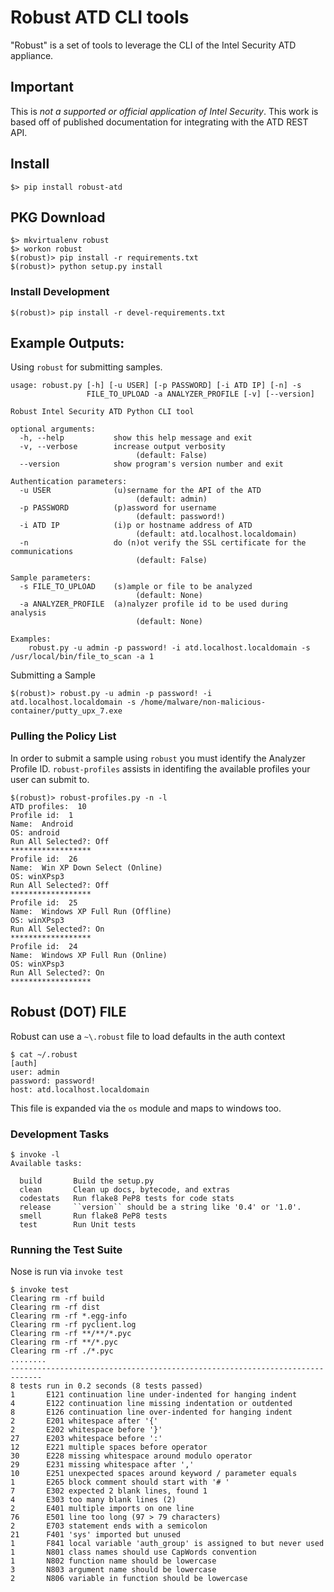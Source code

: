Robust ATD CLI tools
================

"Robust" is a set of tools to leverage the CLI of the Intel Security ATD appliance.

## Important

This is *not a supported or official application of Intel Security*. This work is based off of published documentation for integrating with the ATD REST API.

## Install

```
$> pip install robust-atd
```

## PKG Download

```
$> mkvirtualenv robust
$> workon robust
$(robust)> pip install -r requirements.txt
$(robust)> python setup.py install
```

### Install Development

```
$(robust)> pip install -r devel-requirements.txt

```

## Example Outputs:

Using `robust` for submitting samples.

```shell
usage: robust.py [-h] [-u USER] [-p PASSWORD] [-i ATD IP] [-n] -s
                 FILE_TO_UPLOAD -a ANALYZER_PROFILE [-v] [--version]

Robust Intel Security ATD Python CLI tool

optional arguments:
  -h, --help           show this help message and exit
  -v, --verbose        increase output verbosity
                       		(default: False)
  --version            show program's version number and exit

Authentication parameters:
  -u USER              (u)sername for the API of the ATD
                       		(default: admin)
  -p PASSWORD          (p)assword for username
                       		(default: password!)
  -i ATD IP            (i)p or hostname address of ATD
                       		(default: atd.localhost.localdomain)
  -n                   do (n)ot verify the SSL certificate for the communications
                       		(default: False)

Sample parameters:
  -s FILE_TO_UPLOAD    (s)ample or file to be analyzed
                       		(default: None)
  -a ANALYZER_PROFILE  (a)nalyzer profile id to be used during analysis
                       		(default: None)

Examples:
	robust.py -u admin -p password! -i atd.localhost.localdomain -s /usr/local/bin/file_to_scan -a 1
```

Submitting a Sample

```shell
$(robust)> robust.py -u admin -p password! -i atd.localhost.localdomain -s /home/malware/non-malicious-container/putty_upx_7.exe
```

### Pulling the Policy List

In order to submit a sample using `robust` you must identify the Analyzer Profile ID. `robust-profiles` assists in identifing the available profiles your user can submit to.

```
$(robust)> robust-profiles.py -n -l
ATD profiles:  10
Profile id:  1
Name:  Android
OS: android
Run All Selected?: Off
******************
Profile id:  26
Name:  Win XP Down Select (Online)
OS: winXPsp3
Run All Selected?: Off
******************
Profile id:  25
Name:  Windows XP Full Run (Offline)
OS: winXPsp3
Run All Selected?: On
******************
Profile id:  24
Name:  Windows XP Full Run (Online)
OS: winXPsp3
Run All Selected?: On
******************
```

## Robust (DOT) FILE

Robust can use a `~\.robust` file to load defaults in the auth context

```shell
$ cat ~/.robust
[auth]
user: admin
password: password!
host: atd.localhost.localdomain
```

This file is expanded via the `os` module and maps to windows too.


### Development Tasks

```shell
$ invoke -l
Available tasks:

  build       Build the setup.py
  clean       Clean up docs, bytecode, and extras
  codestats   Run flake8 PeP8 tests for code stats
  release     ``version`` should be a string like '0.4' or '1.0'.
  smell       Run flake8 PeP8 tests
  test        Run Unit tests

```

### Running the Test Suite

Nose is run via `invoke test`

```
$ invoke test
Clearing rm -rf build
Clearing rm -rf dist
Clearing rm -rf *.egg-info
Clearing rm -rf pyclient.log
Clearing rm -rf **/**/*.pyc
Clearing rm -rf **/*.pyc
Clearing rm -rf ./*.pyc
........
-----------------------------------------------------------------------------
8 tests run in 0.2 seconds (8 tests passed)
1       E121 continuation line under-indented for hanging indent
4       E122 continuation line missing indentation or outdented
8       E126 continuation line over-indented for hanging indent
2       E201 whitespace after '{'
2       E202 whitespace before '}'
27      E203 whitespace before ':'
12      E221 multiple spaces before operator
30      E228 missing whitespace around modulo operator
29      E231 missing whitespace after ','
10      E251 unexpected spaces around keyword / parameter equals
1       E265 block comment should start with '# '
7       E302 expected 2 blank lines, found 1
4       E303 too many blank lines (2)
2       E401 multiple imports on one line
76      E501 line too long (97 > 79 characters)
2       E703 statement ends with a semicolon
21      F401 'sys' imported but unused
1       F841 local variable 'auth_group' is assigned to but never used
1       N801 class names should use CapWords convention
1       N802 function name should be lowercase
3       N803 argument name should be lowercase
2       N806 variable in function should be lowercase
```
